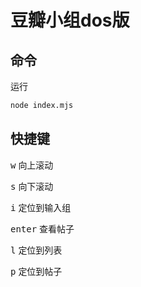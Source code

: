 # 豆瓣小组dos版

## 命令 
运行
```bash
node index.mjs
```

## 快捷键

<kbd>w</kbd>  向上滚动

<kbd>s</kbd>  向下滚动

<kbd>i</kbd>  定位到输入组

<kbd>enter</kbd>  查看帖子

<kbd>l</kbd>  定位到列表

<kbd>p</kbd>  定位到帖子
